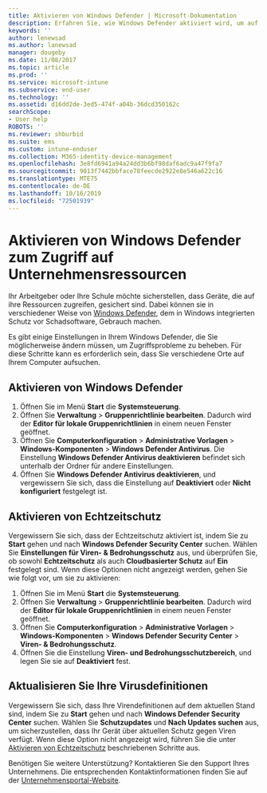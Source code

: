 ```yaml
---
title: Aktivieren von Windows Defender | Microsoft-Dokumentation
description: Erfahren Sie, wie Windows Defender aktiviert wird, um auf Unternehmensressourcen zuzugreifen.
keywords: ''
author: lenewsad
ms.author: lanewsad
manager: dougeby
ms.date: 11/08/2017
ms.topic: article
ms.prod: ''
ms.service: microsoft-intune
ms.subservice: end-user
ms.technology: ''
ms.assetid: d16dd2de-3ed5-474f-a04b-36dcd350162c
searchScope:
- User help
ROBOTS: ''
ms.reviewer: shburbid
ms.suite: ems
ms.custom: intune-enduser
ms.collection: M365-identity-device-management
ms.openlocfilehash: 3e8fd6941a94a24dd3b6bf98daf6adc9a47f9fa7
ms.sourcegitcommit: 9013f7442bbface78feecde2922e8e546a622c16
ms.translationtype: MTE75
ms.contentlocale: de-DE
ms.lasthandoff: 10/16/2019
ms.locfileid: "72501939"
---
```

# <a name="turn-on-windows-defender-to-access-company-resources"></a>Aktivieren von Windows Defender zum Zugriff auf Unternehmensressourcen

Ihr Arbeitgeber oder Ihre Schule möchte sicherstellen, dass Geräte, die auf ihre Ressourcen zugreifen, gesichert sind. Dabei können sie in verschiedener Weise von [Windows Defender](https://www.microsoft.com/safety/pc-security/windows-defender.aspx), dem in Windows integrierten Schutz vor Schadsoftware, Gebrauch machen.

Es gibt einige Einstellungen in Ihrem Windows Defender, die Sie möglicherweise ändern müssen, um Zugriffsprobleme zu beheben. Für diese Schritte kann es erforderlich sein, dass Sie verschiedene Orte auf Ihrem Computer aufsuchen.

## <a name="turn-on-windows-defender"></a>Aktivieren von Windows Defender

1. Öffnen Sie im Menü **Start** die **Systemsteuerung**.
2. Öffnen Sie **Verwaltung** > **Gruppenrichtlinie bearbeiten**. Dadurch wird der **Editor für lokale Gruppenrichtlinien** in einem neuen Fenster geöffnet.
3. Öffnen Sie **Computerkonfiguration** > **Administrative Vorlagen** > **Windows-Komponenten** > **Windows Defender Antivirus**. Die Einstellung **Windows Defender Antivirus deaktivieren** befindet sich unterhalb der Ordner für andere Einstellungen. 
4. Öffnen Sie **Windows Defender Antivirus deaktivieren**, und vergewissern Sie sich, dass die Einstellung auf **Deaktiviert** oder **Nicht konfiguriert** festgelegt ist.

## <a name="turn-on-real-time-protection"></a>Aktivieren von Echtzeitschutz

Vergewissern Sie sich, dass der Echtzeitschutz aktiviert ist, indem Sie zu **Start** gehen und nach **Windows Defender Security Center** suchen. Wählen Sie **Einstellungen für Viren- & Bedrohungsschutz** aus, und überprüfen Sie, ob sowohl **Echtzeitschutz** als auch **Cloudbasierter Schutz** auf **Ein** festgelegt sind. Wenn diese Optionen nicht angezeigt werden, gehen Sie wie folgt vor, um sie zu aktivieren:

1. Öffnen Sie im Menü **Start** die **Systemsteuerung**.
2. Öffnen Sie **Verwaltung** > **Gruppenrichtlinie bearbeiten**. Dadurch wird der **Editor für lokale Gruppenrichtlinien** in einem neuen Fenster geöffnet.
3. Öffnen Sie **Computerkonfiguration** > **Administrative Vorlagen** > **Windows-Komponenten** > **Windows Defender Security Center** > **Viren- & Bedrohungsschutz**.
4. Öffnen Sie die Einstellung **Viren- und Bedrohungsschutzbereich**, und legen Sie sie auf **Deaktiviert** fest.

## <a name="update-your-antivirus-definitions"></a>Aktualisieren Sie Ihre Virusdefinitionen

Vergewissern Sie sich, dass Ihre Virendefinitionen auf dem aktuellen Stand sind, indem Sie zu **Start** gehen und nach **Windows Defender Security Center** suchen. Wählen Sie **Schutzupdates** und **Nach Updates suchen** aus, um sicherzustellen, dass Ihr Gerät über aktuellen Schutz gegen Viren verfügt. Wenn diese Option nicht angezeigt wird, führen Sie die unter [Aktivieren von Echtzeitschutz](turn-on-defender-windows.md#turn-on-real-time-protection) beschriebenen Schritte aus.

Benötigen Sie weitere Unterstützung? Kontaktieren Sie den Support Ihres Unternehmens. Die entsprechenden Kontaktinformationen finden Sie auf der [Unternehmensportal-Website](https://go.microsoft.com/fwlink/?linkid=2010980).
